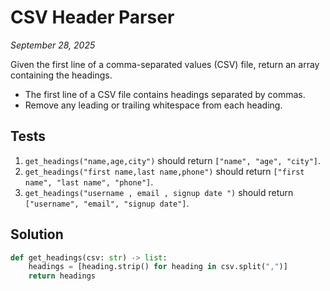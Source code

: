 # CSV Header Parser
*September 28, 2025*

Given the first line of a comma-separated values (CSV) file, return an array containing the headings.
- The first line of a CSV file contains headings separated by commas.
- Remove any leading or trailing whitespace from each heading.

## Tests

1. `get_headings("name,age,city")` should return `["name", "age", "city"]`.
2. `get_headings("first name,last name,phone")` should return `["first name", "last name", "phone"]`.
3. `get_headings("username , email , signup date ")` should return `["username", "email", "signup date"]`.

## Solution

```python
def get_headings(csv: str) -> list:
    headings = [heading.strip() for heading in csv.split(",")]
    return headings
```
